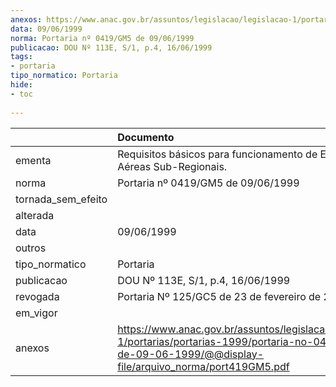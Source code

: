 ```yaml
---
anexos: https://www.anac.gov.br/assuntos/legislacao/legislacao-1/portarias/portarias-1999/portaria-no-0419-gm5-de-09-06-1999/@@display-file/arquivo_norma/port419GM5.pdf
data: 09/06/1999
norma: Portaria nº 0419/GM5 de 09/06/1999
publicacao: DOU Nº 113E, S/1, p.4, 16/06/1999
tags:
- portaria
tipo_normatico: Portaria
hide: 
- toc 
 
---
```


|                    | Documento                                                                                                                                                        |
|:-------------------|:-----------------------------------------------------------------------------------------------------------------------------------------------------------------|
| ementa             | Requisitos básicos para funcionamento de Empresas Aéreas Sub-Regionais.                                                                                          |
| norma              | Portaria nº 0419/GM5 de 09/06/1999                                                                                                                               |
| tornada_sem_efeito |                                                                                                                                                                  |
| alterada           |                                                                                                                                                                  |
| data               | 09/06/1999                                                                                                                                                       |
| outros             |                                                                                                                                                                  |
| tipo_normatico     | Portaria                                                                                                                                                         |
| publicacao         | DOU Nº 113E, S/1, p.4, 16/06/1999                                                                                                                                |
| revogada           | Portaria Nº 125/GC5 de 23 de fevereiro de 2001                                                                                                                   |
| em_vigor           |                                                                                                                                                                  |
| anexos             | https://www.anac.gov.br/assuntos/legislacao/legislacao-1/portarias/portarias-1999/portaria-no-0419-gm5-de-09-06-1999/@@display-file/arquivo_norma/port419GM5.pdf |